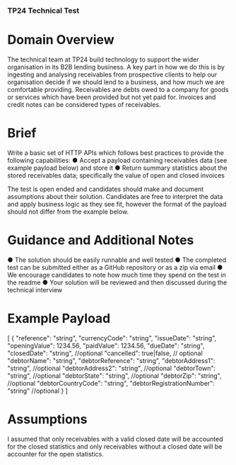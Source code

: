 ### TP24 Technical Test

# Domain Overview
The technical team at TP24 build technology to support the wider organisation in its B2B lending
business. A key part in how we do this is by ingesting and analysing receivables from
prospective clients to help our organisation decide if we should lend to a business, and how
much we are comfortable providing.
Receivables are debts owed to a company for goods or services which have been provided but
not yet paid for. Invoices and credit notes can be considered types of receivables.

# Brief
Write a basic set of HTTP APIs which follows best practices to provide the following capabilities:
● Accept a payload containing receivables data (see example payload below) and store it
● Return summary statistics about the stored receivables data; specifically the value of
open and closed invoices

The test is open ended and candidates should make and document assumptions about their
solution. Candidates are free to interpret the data and apply business logic as they see fit,
however the format of the payload should not differ from the example below.

# Guidance and Additional Notes
● The solution should be easily runnable and well tested
● The completed test can be submitted either as a GitHub repository or as a zip via email
● We encourage candidates to note how much time they spend on the test in the readme
● Your solution will be reviewed and then discussed during the technical interview

# Example Payload
[
{
"reference": "string",
"currencyCode": "string",
"issueDate": "string",
"openingValue": 1234.56,
"paidValue": 1234.56,
"dueDate": "string",
"closedDate": "string", //optional
"cancelled": true|false, // optional
"debtorName": "string",
"debtorReference": "string",
"debtorAddress1": "string", //optional
"debtorAddress2": "string", //optional
"debtorTown": "string", //optional
"debtorState": "string", //optional
"debtorZip": "string", //optional
"debtorCountryCode": "string",
"debtorRegistrationNumber": "string" //optional
}
]

# Assumptions
I assumed that only receivables with a valid closed date will be accounted for the closed statistics and only receivables without a closed date will be accounter for the open statistics.